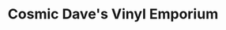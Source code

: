 ---
title: "Cosmic Dave's Vinyl Emporium"
url: /sudbury/cosmic-daves-vinyl-emporium/
shop: Musik
---